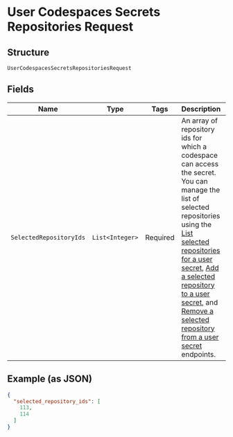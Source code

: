 
# User Codespaces Secrets Repositories Request

## Structure

`UserCodespacesSecretsRepositoriesRequest`

## Fields

| Name | Type | Tags | Description | Getter | Setter |
|  --- | --- | --- | --- | --- | --- |
| `SelectedRepositoryIds` | `List<Integer>` | Required | An array of repository ids for which a codespace can access the secret. You can manage the list of selected repositories using the [List selected repositories for a user secret](https://docs.github.com/rest/reference/codespaces#list-selected-repositories-for-a-user-secret), [Add a selected repository to a user secret](https://docs.github.com/rest/reference/codespaces#add-a-selected-repository-to-a-user-secret), and [Remove a selected repository from a user secret](https://docs.github.com/rest/reference/codespaces#remove-a-selected-repository-from-a-user-secret) endpoints. | List<Integer> getSelectedRepositoryIds() | setSelectedRepositoryIds(List<Integer> selectedRepositoryIds) |

## Example (as JSON)

```json
{
  "selected_repository_ids": [
    113,
    114
  ]
}
```

